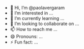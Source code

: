 - 👋 Hi, I’m @paolavergaram
- 👀 I’m interested in ...
- 🌱 I’m currently learning ...
- 💞️ I’m looking to collaborate on ...
- 📫 How to reach me ...
- 😄 Pronouns: ...
- ⚡ Fun fact: ...

<!---
paolavergaram/paolavergaram is a ✨ special ✨ repository because its `README.md` (this file) appears on your GitHub profile.
You can click the Preview link to take a look at your changes.
--->
